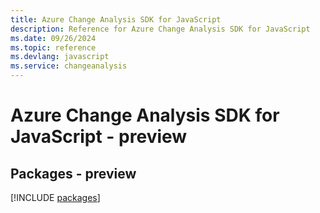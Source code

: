 ```yaml
---
title: Azure Change Analysis SDK for JavaScript
description: Reference for Azure Change Analysis SDK for JavaScript
ms.date: 09/26/2024
ms.topic: reference
ms.devlang: javascript
ms.service: changeanalysis
---
```

# Azure Change Analysis SDK for JavaScript - preview
## Packages - preview
[!INCLUDE [packages](change-analysis-index.md)]
